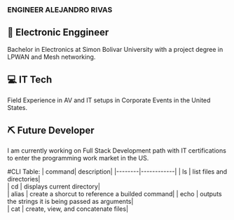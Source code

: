 ### ENGINEER ALEJANDRO RIVAS 

## 📡 Electronic Enggineer
Bachelor in Electronics at Simon Bolivar University with a project degree in LPWAN and Mesh networking.
## 💻 IT Tech
Field Experience in AV and IT setups in Corporate Events in the United States.
## ⛏️ Future Developer
I am currently working on Full Stack Development path with IT certifications to enter the programming work market in the US.

#CLI Table:
| command| description|
|--------|------------|
| ls     | list files and directories|    
| cd     | displays current directory|    
| alias  | create a shorcut to reference a builded command| 
| echo   | outputs the strings it is being passed as arguments|  
| cat    | create, view, and concatenate files| 

<!--
**aerr96/aerr96** is a ✨ _special_ ✨ repository because its `README.md` (this file) appears on your GitHub profile.

Here are some ideas to get you started:

- 🔭 I’m currently working on ...
- 🌱 I’m currently learning ...
- 👯 I’m looking to collaborate on ...
- 🤔 I’m looking for help with ...
- 💬 Ask me about ...
- 📫 How to reach me: ...
- 😄 Pronouns: ...
- ⚡ Fun fact: ...
-->

